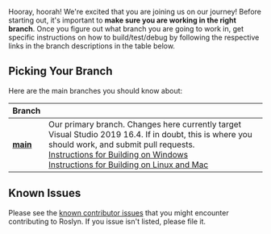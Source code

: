 Hooray, hoorah! We're excited that you are joining us on our journey! Before starting out, it's important to **make sure you are working in the right branch**. Once you figure out what branch you are going to work in, get specific instructions on how to build/test/debug by following the respective links in the branch descriptions in the table below. 

## Picking Your Branch
Here are the main branches you should know about:

| Branch |       |
| ------ | ----- | 
| [**main**](https://github.com/dotnet/roslyn/tree/main) | Our primary branch. Changes here currently target Visual Studio 2019 16.4. If in doubt, this is where you should work, and submit pull requests. <br/>[Instructions for Building on Windows](https://github.com/dotnet/roslyn/blob/main/docs/contributing/Building,%20Debugging,%20and%20Testing%20on%20Windows.md) <br/>[Instructions for Building on Linux and Mac](https://github.com/dotnet/roslyn/blob/main/docs/infrastructure/cross-platform.md) |

## Known Issues
Please see the [known contributor issues](https://github.com/dotnet/roslyn/labels/Contributor%20Pain) that you might encounter contributing to Roslyn. If you issue isn't listed, please file it.
